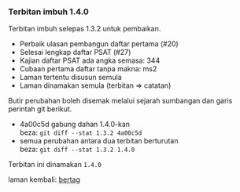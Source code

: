 ---
---

### Terbitan imbuh 1.4.0

Terbitan imbuh selepas 1.3.2 untuk pembaikan.

- Perbaik ulasan pembangun daftar pertama (#20)
- Selesai lengkap daftar PSAT (#27)
- Kajian daftar PSAT ada angka semasa: 344
- Cubaan pertama daftar tanpa makna: ms2
- Laman tertentu disusun semula
- Laman dinamakan semula (terbitan => catatan)

Butir perubahan boleh disemak melalui sejarah sumbangan
dan garis perintah git berikut.

- 4a00c5d gabung dahan 1.4.0-kan  
beza: `git diff --stat 1.3.2 4a00c5d`
- semua perubahan antara dua terbitan berturutan  
beza: `git diff --stat 1.3.2 1.4.0`

Terbitan ini dinamakan `1.4.0`

laman kembali: [bertag][0]

  [0]: ../bertag.md
